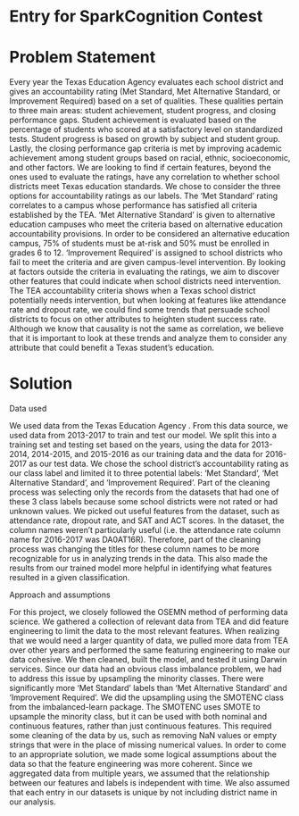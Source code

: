 # Entry for SparkCognition Contest
# Problem Statement
Every year the Texas Education Agency evaluates each school district and gives an accountability rating (Met Standard, Met Alternative Standard, or Improvement Required) based on a set of qualities. These qualities pertain to three main areas: student achievement, student progress, and closing performance gaps. Student achievement is evaluated based on the percentage of students who scored at a satisfactory level on standardized tests. Student progress is based on growth by subject and student group. Lastly, the closing performance gap criteria is met by improving academic achievement among student groups based on racial, ethnic, socioeconomic, and other factors. We are looking to find if certain features, beyond the ones used to evaluate the ratings, have any correlation to whether school districts meet Texas education standards. 
We chose to consider the three options for accountability ratings as our labels. The ‘Met Standard’ rating correlates to a campus whose performance has satisfied all criteria established by the TEA. ‘Met Alternative Standard’ is given to alternative education campuses who meet the criteria based on alternative education accountability provisions. In order to be considered an alternative education campus, 75% of students must be at-risk and 50% must be enrolled in grades 6 to 12. ‘Improvement Required’ is assigned to school districts who fail to meet the criteria and are given campus-level intervention.
By looking at factors outside the criteria in evaluating the ratings, we aim to discover other features that could indicate when school districts need intervention. The TEA accountability criteria shows when a Texas school district potentially needs intervention, but when looking at features like attendance rate and dropout rate, we could find some trends that persuade school districts to focus on other attributes to heighten student success rate. Although we know that causality is not the same as correlation, we believe that it is important to look at these trends and analyze them to consider any attribute that could benefit a Texas student’s education.

# Solution
Data used

We used data from the Texas Education Agency .
From this data source, we used data from 2013-2017 to train and test our model. We split this into a training set and testing set based on the years, using the data for 2013-2014, 2014-2015, and 2015-2016 as our training data and the data for 2016-2017 as our test data.
We chose the school district’s accountability rating as our class label and limited it to three potential labels: ‘Met Standard’, ‘Met Alternative Standard’, and ‘Improvement Required’. Part of the cleaning process was selecting only the records from the datasets that had one of these 3 class labels because some school districts were not rated or had unknown values.
We picked out useful features from the dataset, such as attendance rate, dropout rate, and SAT and ACT scores. In the dataset, the column names weren’t particularly useful (i.e. the attendance rate column name for 2016-2017 was DA0AT16R). Therefore, part of the cleaning process was changing the titles for these column names to be more recognizable for us in analyzing trends in the data. This also made the results from our trained model more helpful in identifying what features resulted in a given classification.

Approach and assumptions 

For this project, we closely followed the OSEMN method of performing data science. We gathered a collection of relevant data from TEA and did feature engineering to limit the data to the most relevant features. When realizing that we would need a larger quantity of data, we pulled more data from TEA over other years and performed the same featuring engineering to make our data cohesive. We then cleaned, built the model, and tested it using Darwin services.
Since our data had an obvious class imbalance problem, we had to address this issue by upsampling the minority classes. There were significantly more ‘Met Standard’ labels than ‘Met Alternative Standard’ and ‘Improvement Required’. We did the upsampling using the SMOTENC class from the imbalanced-learn package. The SMOTENC uses SMOTE to upsample the minority class, but it can be used with both nominal and continuous features, rather than just continuous features. This required some cleaning of the data by us, such as removing NaN values or empty strings that were in the place of missing numerical values.
In order to come to an appropriate solution, we made some logical assumptions about the data so that the feature engineering was more coherent. Since we aggregated data from multiple years, we assumed that the relationship between our features and labels is independent with time. We also assumed that each entry in our datasets is unique by not including district name in our analysis.

